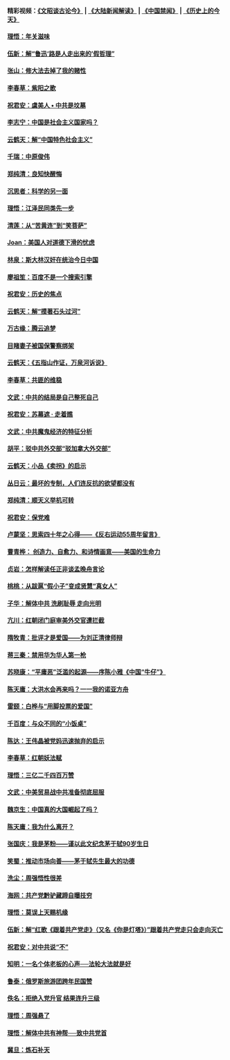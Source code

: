 #### 精彩视频：[《文昭谈古论今》](https://github.com/gfw-breaker/wenzhao/blob/master/README.md?t=01250330) | [《大陆新闻解读》](https://github.com/gfw-breaker/ntdtv-comedy/blob/master/README.md?t=01250330) | [《中国禁闻》](https://github.com/gfw-breaker/ntdtv-news/blob/master/README.md?t=01250330) | [《历史上的今天》](https://github.com/gfw-breaker/today-in-history/blob/master/README.md?t=01250330) 

#### [理悟：年关滋味](../pages/nsc993/n10998847.md?t=01250330) 

#### [伍新：解“鲁迅‘路是人走出来的’假哲理”](../pages/nsc993/n10998777.md?t=01250330) 

#### [张山：修大法去掉了我的赌性](../pages/nsc993/n10997702.md?t=01250330) 

#### [李春草：紫阳之歌](../pages/nsc993/n10997679.md?t=01250330) 

#### [祝君安：虞美人 • 中共是坟墓](../pages/nsc993/n10996090.md?t=01250330) 

#### [李志宁：中国是社会主义国家吗？](../pages/nsc993/n10996097.md?t=01250330) 

#### [云鹤天：解“中国特色社会主义”](../pages/nsc993/n10996043.md?t=01250330) 

#### [千瑞：中原俊伟](../pages/nsc993/n10995401.md?t=01250330) 

#### [郑纯清：良知快醒悔](../pages/nsc993/n10995385.md?t=01250330) 

#### [沉思者：科学的另一面](../pages/nsc993/n10996074.md?t=01250330) 

#### [理悟：江泽民同类先一步](../pages/nsc993/n10995378.md?t=01250330) 

#### [清莲：从“苦黄连”到“笑菩萨”](../pages/nsc993/n10995466.md?t=01250330) 

#### [Joan：美国人对道德下滑的忧虑](../pages/nsc993/n10995424.md?t=01250330) 

#### [林泉：斯大林汉奸在统治今日中国](../pages/nsc993/n10995210.md?t=01250330) 

#### [廖祖笙：百度不是一个搜索引擎](../pages/nsc993/n10994961.md?t=01250330) 

#### [祝君安：历史的焦点](../pages/nsc993/n10994925.md?t=01250330) 

#### [云鹤天：解“摸著石头过河”](../pages/nsc993/n10993325.md?t=01250330) 

#### [万古缘：腾云追梦](../pages/nsc993/n10993120.md?t=01250330) 

#### [目睹妻子被国保警察绑架](../pages/nsc993/n10991525.md?t=01250330) 

#### [云鹤天：《五指山作证，万泉河诉说》](../pages/nsc993/n10991603.md?t=01250330) 

#### [李春草：共匪的维稳](../pages/nsc993/n10991348.md?t=01250330) 

#### [文武：中共的结局是自己整死自己](../pages/nsc993/n10989899.md?t=01250330) 

#### [祝君安：苏幕遮 · 走着瞧](../pages/nsc993/n10988901.md?t=01250330) 

#### [文武：中共魔鬼经济的特征分析](../pages/nsc993/n10987387.md?t=01250330) 

#### [胡平：驳中共外交部“驳加拿大外交部”](../pages/nsc993/n10987378.md?t=01250330) 

#### [云鹤天：小品《卖拐》的启示](../pages/nsc993/n10984392.md?t=01250330) 

#### [丛日云：最坏的专制，人们连反抗的欲望都没有](../pages/nsc993/n10984377.md?t=01250330) 

#### [郑纯清：顺天义举机可转](../pages/nsc993/n10984369.md?t=01250330) 

#### [祝君安：保党难](../pages/nsc993/n10984362.md?t=01250330) 

#### [卢蒙坚：思索四十年之心得——《反右运动55周年留言》](../pages/nsc993/n10984355.md?t=01250330) 

#### [曹青桦： 创造力、自愈力、和诗情画意——美国的生命力](../pages/nsc993/n10984216.md?t=01250330) 

#### [贞岩：怎样解读任正非谈孟晚舟言论](../pages/nsc993/n10984650.md?t=01250330) 

#### [桃桃：从跋扈“假小子”变成贤慧“真女人”](../pages/nsc993/n10984416.md?t=01250330) 

#### [子华：解体中共 洗刷耻辱 走向光明](../pages/nsc993/n10984019.md?t=01250330) 

#### [亢川：红朝闭门庭审美外交官遭拦截](../pages/nsc993/n10984050.md?t=01250330) 

#### [隋牧青：批评才是爱国——为刘正清律师辩](../pages/nsc993/n10983057.md?t=01250330) 

#### [蒋三秦：禁用华为华人第一枪](../pages/nsc993/n10982973.md?t=01250330) 

#### [苏晓康：“平庸恶”泛滥的起源——序陈小雅《中国“牛仔”》](../pages/nsc993/n10982008.md?t=01250330) 

#### [陈天庸：大洪水会再来吗？一一我的诺亚方舟](../pages/nsc993/n10981086.md?t=01250330) 

#### [雷颐：白桦与“用脚投票的爱国”](../pages/nsc993/n10981048.md?t=01250330) 

#### [千百度：与众不同的“小饭桌”](../pages/nsc993/n10978639.md?t=01250330) 

#### [陈达：王伟晶被党妈迅速抛弃的启示](../pages/nsc993/n10976450.md?t=01250330) 

#### [李春草：红朝妖法赋](../pages/nsc993/n10976387.md?t=01250330) 

#### [理悟：三亿二千四百万赞](../pages/nsc993/n10975966.md?t=01250330) 

#### [文武：中美贸易战中共准备彻底屈服](../pages/nsc993/n10974571.md?t=01250330) 

#### [魏京生：中国真的大国崛起了吗？](../pages/nsc993/n10974530.md?t=01250330) 

#### [陈天庸：我为什么离开？](../pages/nsc993/n10974493.md?t=01250330) 

#### [张国庆：我是茅粉——谨以此文纪念茅于轼90岁生日](../pages/nsc993/n10974477.md?t=01250330) 

#### [笑蜀：推动市场向善——茅于轼先生最大的功德](../pages/nsc993/n10974451.md?t=01250330) 

#### [洗尘：周强悟性很差](../pages/nsc993/n10973701.md?t=01250330) 

#### [海网：共产党黔驴藏蹄自曝技穷](../pages/nsc993/n10969562.md?t=01250330) 

#### [理悟：莫误上天赐机缘](../pages/nsc993/n10969514.md?t=01250330) 

#### [伍新：解“红歌《跟着共产党走》（又名《你是灯塔》）”跟着共产党走只会走向灭亡](../pages/nsc993/n10969074.md?t=01250330) 

#### [祝君安：对中共说“不”](../pages/nsc993/n10968464.md?t=01250330) 

#### [知明：一名个体老板的心声──法轮大法就是好](../pages/nsc993/n10967473.md?t=01250330) 

#### [鲁泰：俄罗斯旅游团跨年民国赞](../pages/nsc993/n10967035.md?t=01250330) 

#### [佚名：拒绝入党升官  结果连升三级](../pages/nsc993/n10965069.md?t=01250330) 

#### [理悟：周强悬了](../pages/nsc993/n10965044.md?t=01250330) 

#### [理悟：解体中共有神帮──致中共党首](../pages/nsc993/n10963824.md?t=01250330) 

#### [冀旦：炼石补天](../pages/nsc993/n10963818.md?t=01250330) 


